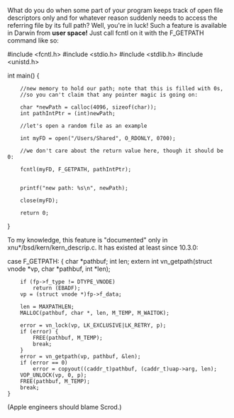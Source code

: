 

What do you do when some part of your program keeps track of open file descriptors only and for whatever reason suddenly needs to access the referring file by its full path? Well, you're in luck! Such a feature is available in Darwin from **user space!** Just call fcntl on it with the F_GETPATH command like so:

    

#include <fcntl.h>
#include <stdio.h>
#include <stdlib.h>
#include <unistd.h>

int main() {

        //new memory to hold our path; note that this is filled with 0s,
        //so you can't claim that any pointer magic is going on:

        char *newPath = calloc(4096, sizeof(char));
        int pathIntPtr = (int)newPath;

        //let's open a random file as an example

        int myFD = open("/Users/Shared", O_RDONLY, 0700);

        //we don't care about the return value here, though it should be 0:

        fcntl(myFD, F_GETPATH, pathIntPtr);


        printf("new path: %s\n", newPath);

        close(myFD);

        return 0;
}





To my knowledge, this feature is "documented" only in xnu*/bsd/kern/kern_descrip.c. It has existed at least since 10.3.0:

    

case F_GETPATH: {
		char *pathbuf;
		int len;
		extern int vn_getpath(struct vnode *vp, char *pathbuf, int *len);

		if (fp->f_type != DTYPE_VNODE)
			return (EBADF);
		vp = (struct vnode *)fp->f_data;

		len = MAXPATHLEN;
		MALLOC(pathbuf, char *, len, M_TEMP, M_WAITOK);

		error = vn_lock(vp, LK_EXCLUSIVE|LK_RETRY, p);
		if (error) {
		    FREE(pathbuf, M_TEMP);
		    break;
		}
		error = vn_getpath(vp, pathbuf, &len);
		if (error == 0)
			error = copyout((caddr_t)pathbuf, (caddr_t)uap->arg, len);
		VOP_UNLOCK(vp, 0, p);
		FREE(pathbuf, M_TEMP);
		break;
	}



(Apple engineers should blame Scrod.)

